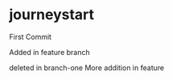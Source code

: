 # journeystart
First Commit

Added in feature branch

deleted in branch-one
More addition in feature

